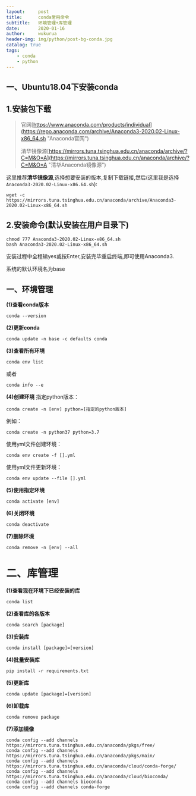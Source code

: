 ```yaml
---
layout:     post
title:      conda常用命令
subtitle:   环境管理+库管理
date:       2020-01-16
author:     wukurua
header-img: img/python/post-bg-conda.jpg
catalog: true
tags:
    - conda
    - python
---
```

## 一、Ubuntu18.04下安装conda ##
## 1.安装包下载 ##
> 官网[https://www.anaconda.com/products/individual](https://repo.anaconda.com/archive/Anaconda3-2020.02-Linux-x86_64.sh "Anaconda官网")
> 
> 清华镜像源[https://mirrors.tuna.tsinghua.edu.cn/anaconda/archive/?C=M&O=A](https://mirrors.tuna.tsinghua.edu.cn/anaconda/archive/?C=M&O=A "清华Anaconda镜像源")

这里推荐**清华镜像源**,选择想要安装的版本,复制下载链接,然后(这里我是选择`Anaconda3-2020.02-Linux-x86.64.sh`):

	wget -c https://mirrors.tuna.tsinghua.edu.cn/anaconda/archive/Anaconda3-2020.02-Linux-x86_64.sh

## 2.安装命令(默认安装在用户目录下) ##

	chmod 777 Anaconda3-2020.02-Linux-x86_64.sh
	bash Anaconda3-2020.02-Linux-x86_64.sh

安装过程中全程输yes或按Enter,安装完毕重启终端,即可使用Anaconda3.

系统的默认环境名为base

## 一、环境管理 ##

**(1)查看conda版本**

	conda --version

**(2)更新conda**

	conda update -n base -c defaults conda

**(3)查看所有环境**

	conda env list  

或者

	conda info --e

**(4)创建环境**
指定python版本：

	conda create -n [env] python=[指定的python版本]

例如：
	
	conda create -n python37 python=3.7

使用yml文件创建环境：

	conda env create -f [].yml

使用yml文件更新环境：

	conda env update --file [].yml

**(5)使用指定环境**

	conda activate [env]

**(6)关闭环境**

	conda deactivate

**(7)删除环境**

	conda remove -n [env] --all

# 二、库管理 #

**(1)查看现在环境下已经安装的库**

	conda list

**(2)查看库的各版本**

	conda search [package]

**(3)安装库**

	conda install [package]=[version]

**(4)批量安装库**

	pip install -r requirements.txt

**(5)更新库**

	conda update [package]=[version]

**(6)卸载库**
	
	conda remove package

**(7)添加镜像**

	conda config --add channels https://mirrors.tuna.tsinghua.edu.cn/anaconda/pkgs/free/
	conda config --add channels https://mirrors.tuna.tsinghua.edu.cn/anaconda/pkgs/main/
	conda config --add channels https://mirrors.tuna.tsinghua.edu.cn/anaconda/cloud/conda-forge/
	conda config --add channels https://mirrors.tuna.tsinghua.edu.cn/anaconda/cloud/bioconda/
	conda config --add channels bioconda
	conda config --add channels conda-forge





